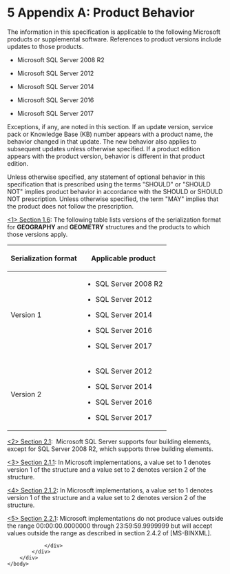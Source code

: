 <html dir="LTR" xmlns:mshelp="http://msdn.microsoft.com/mshelp" xmlns:ddue="http://ddue.schemas.microsoft.com/authoring/2003/5" xmlns:xlink="http://www.w3.org/1999/xlink" xmlns:tool="http://www.microsoft.com/tooltip">
    <head>
        <meta http-equiv="Content-Type" content="text/html; CHARSET=utf-8"></meta>
        <meta name="save" content="history"></meta>
        <title>5 Appendix A: Product Behavior</title>
        <xml>
            <mshelp:toctitle title="5 Appendix A: Product Behavior"></mshelp:toctitle>
            <mshelp:rltitle title="[MS-SSCLRT]: Appendix A: Product Behavior"></mshelp:rltitle>
            <mshelp:keyword index="A" term="236596a7-5eb5-4451-8f40-a2aa1c8afea9"></mshelp:keyword>
            <mshelp:attr name="DCSext.ContentType" value="open specification"></mshelp:attr>
            <mshelp:attr name="AssetID" value="236596a7-5eb5-4451-8f40-a2aa1c8afea9"></mshelp:attr>
            <mshelp:attr name="TopicType" value="kbRef"></mshelp:attr>
            <mshelp:attr name="DCSext.Title" value="[MS-SSCLRT]: Appendix A: Product Behavior" />
        </xml>
    </head>
    <body>
        <div id="header">
            <h1 class="heading">5 Appendix A: Product Behavior</h1>
        </div>
        <div id="mainSection">
            <div id="mainBody">
                <div id="allHistory" class="saveHistory"></div>
                <div id="sectionSection0" class="section" name="collapseableSection">
                    

<p>The information in this specification is applicable to the
following Microsoft products or supplemental software. References to product
versions include updates to those products.</p>

<ul><li><p><span><span> 
</span></span>Microsoft SQL Server 2008 R2</p>

</li><li><p><span><span> 
</span></span>Microsoft SQL Server 2012</p>

</li><li><p><span><span> 
</span></span>Microsoft SQL Server 2014</p>

</li><li><p><span><span> 
</span></span>Microsoft SQL Server 2016</p>

</li><li><p><span><span> 
</span></span>Microsoft SQL Server 2017</p>

</li></ul><p>Exceptions, if any, are noted in this section. If an update
version, service pack or Knowledge Base (KB) number appears with a product
name, the behavior changed in that update. The new behavior also applies to
subsequent updates unless otherwise specified. If a product edition appears
with the product version, behavior is different in that product edition.</p>

<p>Unless otherwise specified, any statement of optional
behavior in this specification that is prescribed using the terms &quot;SHOULD&quot;
or &quot;SHOULD NOT&quot; implies product behavior in accordance with the
SHOULD or SHOULD NOT prescription. Unless otherwise specified, the term
&quot;MAY&quot; implies that the product does not follow the prescription.</p>

<p><a id="Appendix_A_1"></a><a href="d303ff88-77a4-4b46-a166-78641d2f1224.md#Appendix_A_Target_1">&lt;1&gt;
Section 1.6</a>: The following table lists versions of the serialization format
for <b>GEOGRAPHY</b> and <b>GEOMETRY</b> structures and the products to which
those versions apply.</p>

<table>
 <thead>
  <tr>
   <th>
   <p>Serialization format</p>
   </th>
   <th>
   <p>Applicable product</p>
   </th>
  </tr>
 </thead>
 <tr>
  <td>
  <p>Version 1</p>
  </td>
  <td>
  <ul><li><p><span><span>  
  </span></span><span>SQL Server 2008 R2</span></p>
  </li><li><p><span><span>  
  </span></span><span>SQL Server 2012</span></p>
  </li><li><p><span><span>  
  </span></span><span>SQL Server 2014</span></p>
  </li><li><p><span><span>  
  </span></span><span>SQL Server 2016</span></p>
  </li><li><p><span><span>  
  </span></span><span>SQL Server 2017 </span></p>
  </li></ul></td>
 </tr>
 <tr>
  <td>
  <p>Version 2</p>
  </td>
  <td>
  <ul><li><p><span><span>  
  </span></span><span>SQL Server 2012</span></p>
  </li><li><p><span><span>  
  </span></span><span>SQL Server 2014</span></p>
  </li><li><p><span><span>  
  </span></span><span>SQL Server 2016</span></p>
  </li><li><p><span><span>  
  </span></span><span>SQL Server 2017 </span></p>
  </li></ul></td>
 </tr>
</table>

<p> </p>

<p><a id="Appendix_A_2"></a><a href="8ce82728-6582-4e7b-96a0-8d0379767877.md#Appendix_A_Target_2">&lt;2&gt;
Section 2.1</a>:  Microsoft SQL Server supports four building elements, except
for SQL Server 2008 R2, which supports three building elements.</p>

<p><a id="Appendix_A_3"></a><a href="5db565bb-db14-4e5d-81f4-af0d54a87513.md#Appendix_A_Target_3">&lt;3&gt;
Section 2.1.1</a>: In Microsoft implementations, a value set to 1 denotes
version 1 of the structure and a value set to 2 denotes version 2 of the
structure.</p>

<p><a id="Appendix_A_4"></a><a href="35a20944-9c83-4776-91c6-b5f5af5fef03.md#Appendix_A_Target_4">&lt;4&gt;
Section 2.1.2</a>: In Microsoft implementations, a value set to 1 denotes
version 1 of the structure and a value set to 2 denotes version 2 of the
structure.</p>

<p><a id="Appendix_A_5"></a><a href="6afd369e-6023-45df-96bc-32d684c8a478.md#Appendix_A_Target_5">&lt;5&gt;
Section 2.2.1</a>: Microsoft implementations do not produce values outside the
range 00:00:00.0000000 through 23:59:59.9999999 but will accept values outside
the range as described in section <mshelp:link keywords="8b9521d8-5dec-4c27-996d-4718321c4e01" tabindex="0">2.4.2</mshelp:link>
of <mshelp:link keywords="11ab6e8d-2472-44d1-a9e6-bddf000e12f6" tabindex="0">[MS-BINXML]</mshelp:link>.</p>


                </div>
            </div>
        </div>
    </body>
</html>